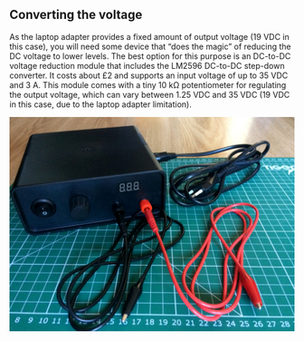 ## Converting the voltage

As the laptop adapter provides a fixed amount of output voltage (19 VDC in this case), you will need some device that “does the magic” of reducing the DC voltage to lower levels. The best option for this purpose is an DC-to-DC voltage reduction module that includes the LM2596 DC-to-DC step-down converter. It costs about £2 and supports an input voltage of up to 35 VDC and 3 A. This module comes with a tiny 10 kΩ potentiometer for regulating the output voltage, which can vary between 1.25 VDC and 35 VDC (19 VDC in this case, due to the laptop adapter limitation).

![the complete adaptor](images/step1.JPG)
